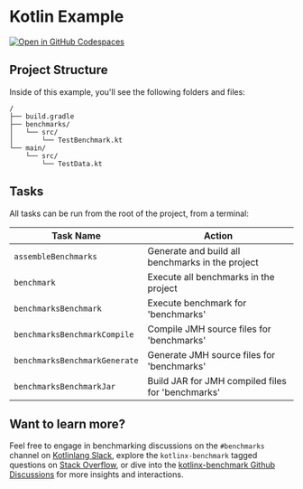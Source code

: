 # Kotlin Example

[![Open in GitHub Codespaces](https://github.com/codespaces/badge.svg)](https://codespaces.new/Kotlin/kotlinx-benchmark)

## Project Structure

Inside of this example, you'll see the following folders and files:

```
/
├── build.gradle
├── benchmarks/
│   └── src/
│       └── TestBenchmark.kt
└── main/
    └── src/
        └── TestData.kt
```

## Tasks

All tasks can be run from the root of the project, from a terminal:

| Task Name | Action |
| --- | --- |
| `assembleBenchmarks` | Generate and build all benchmarks in the project |
| `benchmark` | Execute all benchmarks in the project |
| `benchmarksBenchmark` | Execute benchmark for 'benchmarks' |
| `benchmarksBenchmarkCompile` | Compile JMH source files for 'benchmarks' |
| `benchmarksBenchmarkGenerate` | Generate JMH source files for 'benchmarks' |
| `benchmarksBenchmarkJar` | Build JAR for JMH compiled files for 'benchmarks' |

## Want to learn more?

Feel free to engage in benchmarking discussions on the `#benchmarks` channel on [Kotlinlang Slack](https://kotlinlang.org/community/slack), explore the `kotlinx-benchmark` tagged questions on [Stack Overflow](https://stackoverflow.com/questions/tagged/kotlinx-benchmark), or dive into the [kotlinx-benchmark Github Discussions](https://github.com/Kotlin/kotlinx-benchmark/discussions) for more insights and interactions.
